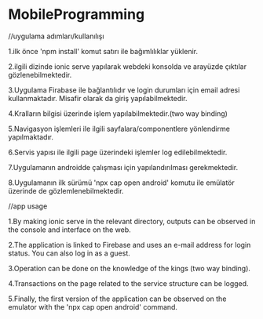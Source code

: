 # MobileProgramming

//uygulama adımları/kullanılışı

1.ilk önce 'npm install' komut satırı ile bağımlılıklar yüklenir.

2.ilgili dizinde ionic serve yapılarak webdeki konsolda ve arayüzde çıktılar gözlenebilmektedir.

3.Uygulama Firabase ile bağlantılıdır ve login durumları için email adresi kullanmaktadır.
  Misafir olarak da giriş yapılabilmektedir.

4.Kralların bilgisi üzerinde işlem yapılabilmektedir.(two way binding)
  
5.Navigasyon işlemleri ile ilgili sayfalara/componentlere yönlendirme yapılmaktadır.

6.Servis yapısı ile ilgili page üzerindeki işlemler log edilebilmektedir.

7.Uygulamanın androidde çalışması için yapılandırılması gerekmektedir.

8.Uygulamanın ilk sürümü 'npx cap open android' komutu ile emülatör üzerinde de 
  gözlemlenebilmektedir.
  


//app usage

1.By making ionic serve in the relevant directory, outputs can be observed in the console 
  and interface on the web.

2.The application is linked to Firebase and uses an e-mail address for login status. 
  You can also log in as a guest.
  
3.Operation can be done on the knowledge of the kings (two way binding).

4.Transactions on the page related to the service structure can be logged.

5.Finally, the first version of the application can be observed on the emulator with 
  the 'npx cap open android' command.

